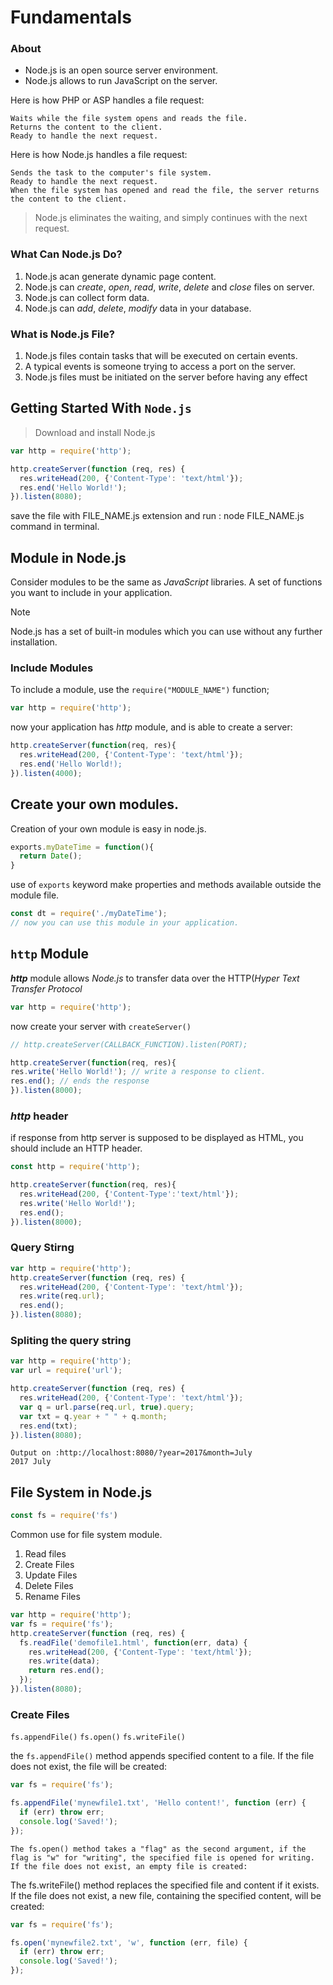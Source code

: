 
# Fundamentals
### About
- Node.js is an open source server environment.
- Node.js allows to run JavaScript on the server.

Here is how PHP or ASP handles a file request:

```Sends the task to the computer's file system.
Waits while the file system opens and reads the file.
Returns the content to the client.
Ready to handle the next request.
```
Here is how Node.js handles a file request:
```
Sends the task to the computer's file system.
Ready to handle the next request.
When the file system has opened and read the file, the server returns the content to the client.
```
> Node.js eliminates the waiting, and simply continues with the next request.

### What Can Node.js Do?
1. Node.js acan generate dynamic page content.
2. Node.js can _create_, _open_, _read_, _write_, _delete_ and _close_ files on server.
3. Node.js can collect form data.
4. Node.js can _add_, _delete_, _modify_ data in your database.

### What is Node.js File?
1. Node.js files contain tasks that will be executed on certain events.
2. A typical events is someone trying to access a port on the server.
3. Node.js files must be initiated on the server before having any effect

## Getting Started With `Node.js`
> Download and install Node.js
```js
var http = require('http');

http.createServer(function (req, res) {
  res.writeHead(200, {'Content-Type': 'text/html'});
  res.end('Hello World!');
}).listen(8080);
```
save the file with FILE_NAME.js extension and run : node FILE_NAME.js command in terminal.

## Module in Node.js

Consider modules to be the same as _JavaScript_ libraries.
A set of functions you want to include in your application.

> [!NOTE]
> Node.js has a set of built-in modules which you can use without any further installation.

### Include Modules
To include a module, use the `require("MODULE_NAME")` function;
```js
var http = require('http');
```
now your application has _http_ module, and is able to create a server:
```js
http.createServer(function(req, res){
  res.writeHead(200, {'Content-Type': 'text/html'});
  res.end('Hello World!);
}).listen(4000);

```

## Create your own modules.
Creation of your own module is easy in node.js.
```js
exports.myDateTime = function(){
  return Date();
}
```
use of `exports` keyword make properties and methods available outside the module file.

```js
const dt = require('./myDateTime');
// now you can use this module in your application.
```

## `http` Module
**_http_** module allows _Node.js_ to transfer data over the HTTP(_Hyper Text Transfer Protocol_ 

```js
var http = require('http');
```
now create your server with `createServer()`

```js
// http.createServer(CALLBACK_FUNCTION).listen(PORT);

http.createServer(function(req, res){
res.write('Hello World!'); // write a response to client.
res.end(); // ends the response
}).listen(8000);

```
### _http_ header
if response from http server is supposed to be displayed as HTML, you should include an HTTP header.

```js
const http = require('http');

http.createServer(function(req, res){
  res.writeHead(200, {'Content-Type':'text/html'});
  res.write('Hello World!');
  res.end();
}).listen(8000);
```

### Query Stirng
```js
var http = require('http');
http.createServer(function (req, res) {
  res.writeHead(200, {'Content-Type': 'text/html'});
  res.write(req.url);
  res.end();
}).listen(8080);
```
### Spliting the query string
```js
var http = require('http');
var url = require('url');

http.createServer(function (req, res) {
  res.writeHead(200, {'Content-Type': 'text/html'});
  var q = url.parse(req.url, true).query;
  var txt = q.year + " " + q.month;
  res.end(txt);
}).listen(8080);
```

```
Output on :http://localhost:8080/?year=2017&month=July
2017 July
```

## File System in Node.js
```js
const fs = require('fs')
```

Common use for file system module.
1. Read files
2. Create Files
3. Update Files
4. Delete Files
5. Rename Files

```js
var http = require('http');
var fs = require('fs');
http.createServer(function (req, res) {
  fs.readFile('demofile1.html', function(err, data) {
    res.writeHead(200, {'Content-Type': 'text/html'});
    res.write(data);
    return res.end();
  });
}).listen(8080);
```
### Create Files
`fs.appendFile()`
`fs.open()`
`fs.writeFile()`

the `fs.appendFile()` method appends specified content to a file. If the file does not exist, the file will be created:
```js
var fs = require('fs');

fs.appendFile('mynewfile1.txt', 'Hello content!', function (err) {
  if (err) throw err;
  console.log('Saved!');
});
```

```
The fs.open() method takes a "flag" as the second argument, if the flag is "w" for "writing", the specified file is opened for writing. If the file does not exist, an empty file is created:
```
The fs.writeFile() method replaces the specified file and content if it exists. If the file does not exist, a new file, containing the specified content, will be created:
```js
var fs = require('fs');

fs.open('mynewfile2.txt', 'w', function (err, file) {
  if (err) throw err;
  console.log('Saved!');
});
```


